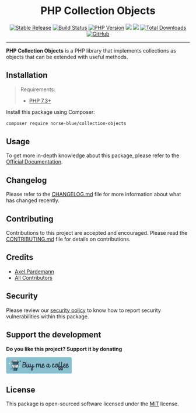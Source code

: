 <div align="center">
  <h1>PHP Collection Objects</h1>
  <p align="center"> 
    <a href="https://packagist.org/packages/norse-blue/collection-objects"><img alt="Stable Release" src="https://img.shields.io/packagist/v/norse-blue/collection-objects.svg?color=%235e81ac&style=popout-square"></a>
    <a href="https://circleci.com/gh/norse-blue/php-collection-objects/tree/master"><img alt="Build Status" src="https://img.shields.io/circleci/project/github/norse-blue/php-collection-objects/master.svg?color=%23a3be8c&style=popout-square"></a>
    <a href="https://php.net/releases"><img alt="PHP Version" src="https://img.shields.io/packagist/php-v/norse-blue/collection-objects.svg?color=%23b48ead&style=popout-square"></a>
    <a href="https://codeclimate.com/github/norse-blue/php-collection-objects/maintainability"><img src="https://api.codeclimate.com/v1/badges/e736729f57d4a265f673/maintainability" /></a>
    <a href="https://codeclimate.com/github/norse-blue/php-collection-objects/test_coverage"><img src="https://api.codeclimate.com/v1/badges/e736729f57d4a265f673/test_coverage" /></a>
    <a href="https://packagist.org/packages/norse-blue/collection-objects"><img alt="Total Downloads" src="https://img.shields.io/packagist/dt/norse-blue/collection-objects.svg?color=%235e81ac&style=popout-square"></a>
    <a href="https://packagist.org/packages/norse-blue/collection-objects"><img alt="GitHub" src="https://img.shields.io/github/license/norse-blue/php-collection-objects.svg?color=%235e81ac&style=popout-square"></a>
  </p>
</div>
<hr>

**PHP Collection Objects** is a PHP library that implements collections as objects that can be extended with useful methods.

## Installation

>Requirements:
>- [PHP 7.3+](https://php.net/releases)

Install this package using Composer:

```bash
composer require norse-blue/collection-objects
```

## Usage

To get more in-depth knowledge about this package, please refer to the [Official Documentation](https://norse-blue.github.io/php-collection-objects/).

## Changelog

Please refer to the [CHANGELOG.md](CHANGELOG.md) file for more information about what has changed recently.

## Contributing

Contributions to this project are accepted and encouraged. Please read the [CONTRIBUTING.md](.github/CONTRIBUTING.md) file for details on contributions.

## Credits

- [Axel Pardemann](https://github.com/axelitus)
- [All Contributors](../../contributors)

## Security

Please review our [security policy](https://github.com/norse-blue/php-collection-objects/security/policy) to know how to report security vulnerabilities within this package.

## Support the development

**Do you like this project? Support it by donating**

<a href="https://www.buymeacoffee.com/axelitus"><img src="docs/assets/images/buy-me-a-coffee.svg" width="180" alt="Buy me a coffee"></img></a>

## License

This package is open-sourced software licensed under the [MIT](LICENSE.md) license.

